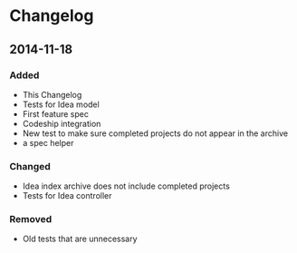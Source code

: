 # Changelog

## 2014-11-18
### Added
- This Changelog
- Tests for Idea model
- First feature spec
- Codeship integration
- New test to make sure completed projects do not appear in the archive
- a spec helper
### Changed
- Idea index archive does not include completed projects
- Tests for Idea controller
### Removed
- Old tests that are unnecessary
